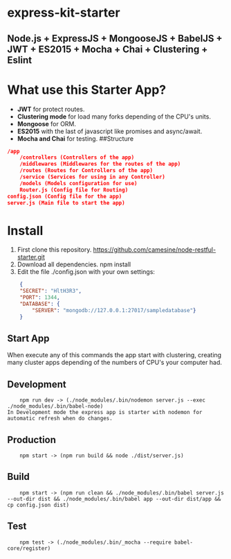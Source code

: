 # express-kit-starter
Node.js + ExpressJS + MongooseJS + BabelJS + JWT + ES2015 + Mocha + Chai + Clustering + Eslint
------------
# What use this Starter App?
- **JWT** for protect routes.
- **Clustering mode** for load many forks depending of the CPU's units.
- **Mongoose** for ORM.
- **ES2015** with the last of javascript like promises and async/await.
- **Mocha and Chai** for testing.
##Structure
```json
/app
	/controllers (Controllers of the app)
	/middlewares (Middlewares for the routes of the app)
	/routes (Routes for Controllers of the app)
	/service (Services for using in any Controller)
	/models (Models configuration for use)
	Router.js (Config file for Routing)
config.json (Config file for the app)
server.js (Main file to start the app)
```
# Install
1. First clone this repository.
		https://github.com/camesine/node-restful-starter.git
2. Download all dependencies.
		npm install
3. Edit the file ./config.json with your own settings:
```json
	{
    "SECRET": "HltH3R3",
    "PORT": 1344,
    "DATABASE": {
        "SERVER": "mongodb://127.0.0.1:27017/sampledatabase"}
    }
```
## Start App
When execute any of this commands the app start with clustering, creating many cluster apps depending of the numbers of CPU's your computer had.
## Development
		npm run dev -> (./node_modules/.bin/nodemon server.js --exec ./node_modules/.bin/babel-node)
	In Development mode the express app is starter with nodemon for automatic refresh when do changes.
## Production
		npm start -> (npm run build && node ./dist/server.js)
## Build
		npm start -> (npm run clean && ./node_modules/.bin/babel server.js --out-dir dist && ./node_modules/.bin/babel app --out-dir dist/app && cp config.json dist)
## Test
        npm test -> (./node_modules/.bin/_mocha --require babel-core/register)